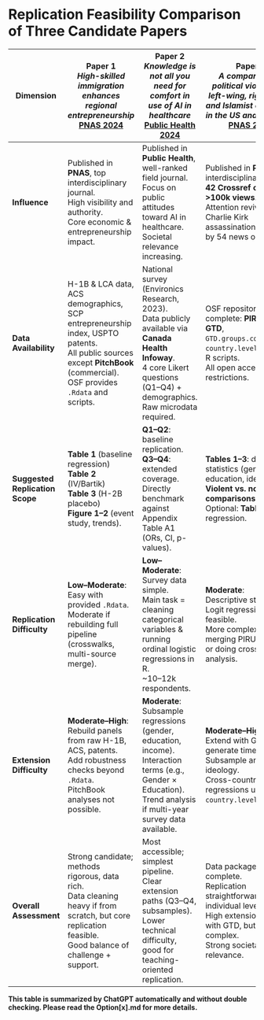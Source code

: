 # Replication Feasibility Comparison of Three Candidate Papers

| Dimension | **Paper 1**<br>*High-skilled immigration enhances regional entrepreneurship*<br>[PNAS 2024](https://www.pnas.org/doi/10.1073/pnas.2402001121) | **Paper 2**<br>*Knowledge is not all you need for comfort in use of AI in healthcare*<br>[Public Health 2024](https://doi.org/10.1016/j.puhe.2024.11.019) | **Paper 3**<br>*A comparison of political violence by left-wing, right-wing, and Islamist extremists in the US and the world*<br>[PNAS 2022](https://www.pnas.org/doi/full/10.1073/pnas.2122593119) |
|-----------|------------------------------------------------------------------------------------------------------------------------------------------|-----------------------------------------------------------------------------------------------------------------------------------------------|---------------------------------------------------------------------------------------------------------------------------------------------------------------------------------|
| **Influence** | Published in **PNAS**, top interdisciplinary journal.<br>High visibility and authority.<br>Core economic & entrepreneurship impact. | Published in **Public Health**, well-ranked field journal.<br>Focus on public attitudes toward AI in healthcare.<br>Societal relevance increasing. | Published in **PNAS**, top interdisciplinary journal.<br>**42 Crossref citations**, **>100k views**.<br>Attention revived after Charlie Kirk assassination; covered by 54 news outlets. |
| **Data Availability** | H-1B & LCA data, ACS demographics, SCP entrepreneurship index, USPTO patents.<br>All public sources except **PitchBook** (commercial).<br>OSF provides `.Rdata` and scripts. | National survey (Environics Research, 2023).<br>Data publicly available via **Canada Health Infoway**.<br>4 core Likert questions (Q1–Q4) + demographics.<br>Raw microdata required. | OSF repository complete: **PIRUS v3.2**, **GTD**, `GTD.groups.coding`, `country.level.vars.csv`, R scripts.<br>All open access, no restrictions. |
| **Suggested Replication Scope** | **Table 1** (baseline regression)<br>**Table 2** (IV/Bartik)<br>**Table 3** (H-2B placebo)<br>**Figure 1–2** (event study, trends). | **Q1–Q2**: baseline replication.<br>**Q3–Q4**: extended coverage.<br>Directly benchmark against Appendix Table A1 (ORs, CI, p-values). | **Tables 1–3**: descriptive statistics (gender, age, education, ideology).<br>**Violent vs. non-violent comparisons**.<br>Optional: **Table 4** logit regression. |
| **Replication Difficulty** | **Low–Moderate**:<br>Easy with provided `.Rdata`.<br>Moderate if rebuilding full pipeline (crosswalks, multi-source merge). | **Low–Moderate**:<br>Survey data simple.<br>Main task = cleaning categorical variables & running ordinal logistic regressions in R.<br>~10–12k respondents. | **Moderate**:<br>Descriptive stats easy.<br>Logit regression feasible.<br>More complex if merging PIRUS + GTD or doing cross-national analysis. |
| **Extension Difficulty** | **Moderate–High**:<br>Rebuild panels from raw H-1B, ACS, patents.<br>Add robustness checks beyond `.Rdata`.<br>PitchBook analyses not possible. | **Moderate**:<br>Subsample regressions (gender, education, income).<br>Interaction terms (e.g., Gender × Education).<br>Trend analysis if multi-year survey data available. | **Moderate–High**:<br>Extend with GTD to generate time trends.<br>Subsample analysis by ideology.<br>Cross-country regressions using `country.level.vars.csv`. |
| **Overall Assessment** | Strong candidate; methods rigorous, data rich.<br>Data cleaning heavy if from scratch, but core replication feasible.<br>Good balance of challenge + support. | Most accessible; simplest pipeline.<br>Clear extension paths (Q3–Q4, subsamples).<br>Lower technical difficulty, good for teaching-oriented replication. | Data package most complete.<br>Replication straightforward at individual level.<br>High extension potential with GTD, but more complex.<br>Strong societal relevance. |


**This table is summarized by ChatGPT automatically and without double checking. Please read the Option\[x\].md for more details.**

